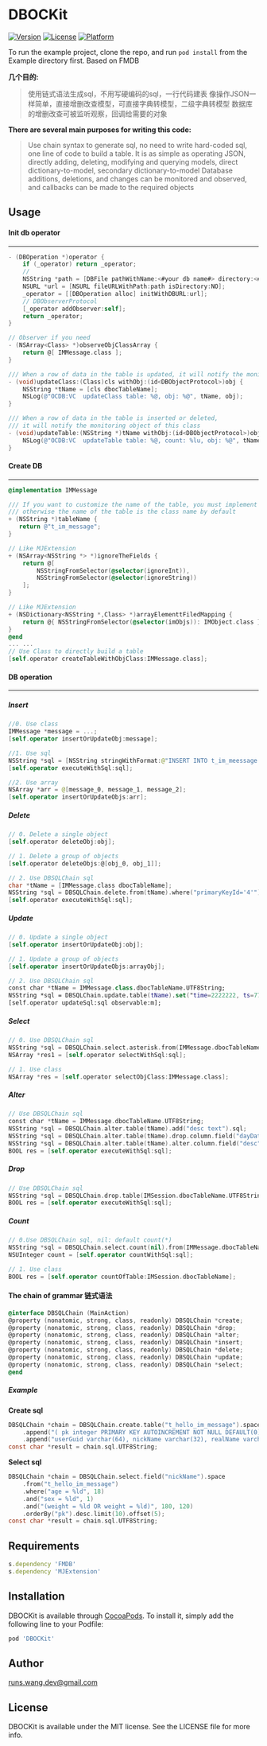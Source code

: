 # DBOCKit

[![Version](https://img.shields.io/cocoapods/v/DBOCKit.svg?style=flat)](https://cocoapods.org/pods/DBOCKit)
[![License](https://img.shields.io/cocoapods/l/DBOCKit.svg?style=flat)](https://cocoapods.org/pods/DBOCKit)
[![Platform](https://img.shields.io/cocoapods/p/DBOCKit.svg?style=flat)](https://cocoapods.org/pods/DBOCKit)


To run the example project, clone the repo, and run `pod install` from the Example directory first.
Based on FMDB

**几个目的:**
> 使用链式语法生成sql，不用写硬编码的sql，一行代码建表
> 像操作JSON一样简单，直接增删改查模型，可直接字典转模型，二级字典转模型
> 数据库的增删改查可被监听观察，回调给需要的对象

**There are several main purposes for writing this code:**
> Use chain syntax to generate sql, no need to write hard-coded sql, one line of code to build a table.
> It is as simple as operating JSON, directly adding, deleting, modifying and querying models, direct dictionary-to-model, secondary dictionary-to-model
> Database additions, deletions, and changes can be monitored and observed, and callbacks can be made to the required objects

## Usage


#### Init db operator
---
```objectivec
- (DBOperation *)operator {
    if (_operator) return _operator;
    //
    NSString *path = [DBFile pathWithName:<#your db name#> directory:<#your db dir#>];
    NSURL *url = [NSURL fileURLWithPath:path isDirectory:NO];
    _operator = [[DBOperation alloc] initWithDBURL:url];
    // DBObserverProtocol
    [_operator addObserver:self];
    return _operator;
}

// Observer if you need
- (NSArray<Class> *)observeObjClassArray {
    return @[ IMMessage.class ];
}

/// When a row of data in the table is updated, it will notify the monitoring object of that class
- (void)updateClass:(Class)cls withObj:(id<DBObjectProtocol>)obj {
    NSString *tName = [cls dbocTableName];
    NSLog(@"OCDB:VC  updateClass table: %@, obj: %@", tName, obj);
}

/// When a row of data in the table is inserted or deleted, 
/// it will notify the monitoring object of this class
- (void)updateTable:(NSString *)tName withObj:(id<DBObjectProtocol>)obj newTableCount:(NSUInteger)count {
    NSLog(@"OCDB:VC  updateTable table: %@, count: %lu, obj: %@", tName, (unsigned long)count, obj);
}
```

#### Create DB
---
```objectivec
@implementation IMMessage

/// If you want to customize the name of the table, you must implement this method,
/// otherwise the name of the table is the class name by default
+ (NSString *)tableName {
   return @"t_im_message";
}

// Like MJExtension
+ (NSArray<NSString *> *)ignoreTheFields {
    return @[
        NSStringFromSelector(@selector(ignoreInt)),
        NSStringFromSelector(@selector(ignoreString))
    ];
}

// Like MJExtension
+ (NSDictionary<NSString *,Class> *)arrayElementtFiledMapping {
    return @{ NSStringFromSelector(@selector(imObjs)): IMObject.class };
}
@end
... ...
// Use Class to directly build a table
[self.operator createTableWithObjClass:IMMessage.class];
```

#### DB operation
---
##### Insert 
```swift
//0. Use class
IMMessage *message = ...;
[self.operator insertOrUpdateObj:message];

//1. Use sql
NSString *sql = [NSString stringWithFormat:@"INSERT INTO t_im_meessage (xxx, yyy) VALUES (aaa, bbb);"];
[self.operator executeWithSql:sql];

//2. Use array
NSArray *arr = @[message_0, message_1, message_2];
[self.operator insertOrUpdateObjs:arr];
```

##### Delete
```objectivec
// 0. Delete a single object
[self.operator deleteObj:obj];

// 1. Delete a group of objects
[self.operator deleteObjs:@[obj_0, obj_1]];

// 2. Use DBSQLChain sql
char *tName = [IMMessage.class dbocTableName];
NSString *sql = DBSQLChain.delete.from(tName).where("primaryKeyId='4'").sql;
[self.operator executeWithSql:sql];

```

##### Update
```swift
// 0. Update a single object
[self.operator insertOrUpdateObj:obj];

// 1. Update a group of objects
[self.operator insertOrUpdateObjs:arrayObj];

// 2. Use DBSQLChain sql
const char *tName = IMMessage.class.dbocTableName.UTF8String;
NSString *sql = DBSQLChain.update.table(tName).set("time=2222222, ts=7777777").where("primaryKeyId=1");
[self.operator updateSql:sql observable:m];
```

##### Select
```objectivec
// 0. Use DBSQLChain sql
NSString *sql = DBSQLChain.select.asterisk.from(IMMessage.dbocTableName.UTF8String).sql;
NSArray *res1 = [self.operator selectWithSql:sql];

// 1. Use class
NSArray *res = [self.operator selectObjClass:IMMessage.class];
```

##### Alter
```swift
// Use DBSQLChain sql
const char *tName = IMMessage.dbocTableName.UTF8String;
NSString *sql = DBSQLChain.alter.table(tName).add("desc text").sql;
NSString *sql = DBSQLChain.alter.table(tName).drop.column.field("dayDate").sql;
NSString *sql = DBSQLChain.alter.table(tName).alter.column.field("desc").type("varchar(128)").sql;
BOOL res = [self.operator executeWithSql:sql];
```

##### Drop
```swift
// Use DBSQLChain sql
NSString *sql = DBSQLChain.drop.table(IMSession.dbocTableName.UTF8String).sql;
BOOL res = [self.operator executeWithSql:sql];
```

##### Count
```swift
// 0.Use DBSQLChain sql, nil: default count(*)
NSString *sql = DBSQLChain.select.count(nil).from(IMMessage.dbocTableName.UTF8String).sql;
NSUInteger count = [self.operator countWithSql:sql];

// 1. Use class
BOOL res = [self.operator countOfTable:IMSession.dbocTableName];
```

#### The chain of grammar 链式语法
```objectivec
@interface DBSQLChain (MainAction)
@property (nonatomic, strong, class, readonly) DBSQLChain *create;
@property (nonatomic, strong, class, readonly) DBSQLChain *drop;
@property (nonatomic, strong, class, readonly) DBSQLChain *alter;
@property (nonatomic, strong, class, readonly) DBSQLChain *insert;
@property (nonatomic, strong, class, readonly) DBSQLChain *delete;
@property (nonatomic, strong, class, readonly) DBSQLChain *update;
@property (nonatomic, strong, class, readonly) DBSQLChain *select;
@end
```

##### Example
**Create sql**
```objectivec
DBSQLChain *chain = DBSQLChain.create.table("t_hello_im_message").space
	.append("( pk integer PRIMARY KEY AUTOINCREMENT NOT NULL DEFAULT(0), ")
	.append("userGuid varchar(64), nickName varchar(32), realName varchar(16) )");
const char *result = chain.sql.UTF8String;
```
**Select sql**

```objectivec
DBSQLChain *chain = DBSQLChain.select.field("nickName").space
	.from("t_hello_im_message")
	.where("age = %ld", 18)
	.and("sex = %ld", 1)
	.and("(weight = %ld OR weight = %ld)", 180, 120)
	.orderBy("pk").desc.limit(10).offset(5);
const char *result = chain.sql.UTF8String;
```



## Requirements
```ruby
s.dependency 'FMDB'
s.dependency 'MJExtension'
```

## Installation

DBOCKit is available through [CocoaPods](https://cocoapods.org). To install
it, simply add the following line to your Podfile:

```ruby
pod 'DBOCKit'
```

## Author

runs.wang.dev@gmail.com

## License

DBOCKit is available under the MIT license. See the LICENSE file for more info.
